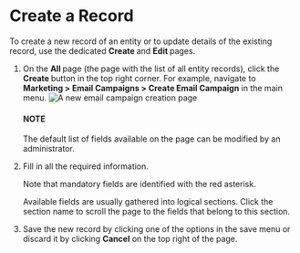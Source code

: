 <a id="doc-grids-actions-records-create"></a>

# Create a Record

To create a new record of an entity or to update details of the existing record, use the dedicated **Create <Entity name>** and **Edit <Entity name>** pages.

1. On the **All <Entity name>** page (the page with the list of all entity records), click the **Create <Entity name>** button in the top right corner. For example, navigate to **Marketing > Email Campaigns > Create Email Campaign** in the main menu.
   ![A new email campaign creation page](user/img/getting_started/records/create_page_example.png)

   #### NOTE
   The default list of fields available on the page can be modified by an administrator.
2. Fill in all the required information.

   Note that mandatory fields are identified with the red asterisk.

   Available fields are usually gathered into logical sections. Click the section name to scroll the page to the fields that belong to this section.
3. Save the new record by clicking one of the options in the save menu or discard it by clicking **Cancel** on the top right of the page.
